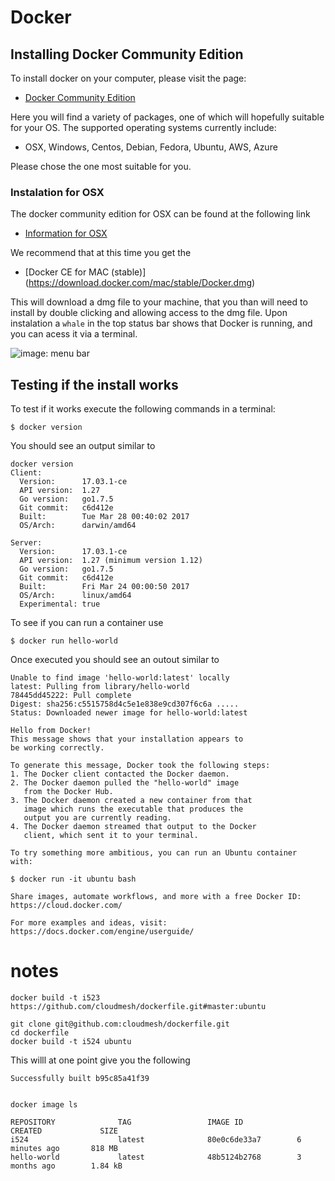 # Docker 
## Installing Docker Community Edition


To install docker on your computer, please visit the page:

* [Docker Community Edition](https://www.docker.com/community-edition)

Here you will find a variety of packages, one of which will hopefully suitable for your OS. The supported operating systems currently include:

* OSX, Windows, Centos, Debian, Fedora, Ubuntu, AWS, Azure

Please chose the one most suitable for you.


### Instalation for OSX

The docker community edition for OSX can be found at the following link

* [Information for OSX](https://store.docker.com/editions/community/docker-ce-desktop-mac?tab=description)

We recommend that at this time you get the 

* [Docker CE for MAC (stable)] (https://download.docker.com/mac/stable/Docker.dmg)

This will download a dmg file to your machine, that you than will need to install by double clicking and allowing access to the dmg file. Upon instalation a  `whale` in the top status bar shows that Docker is running, and you can acess it via a terminal.

![image: menu bar](https://d1q6f0aelx0por.cloudfront.net/icons/whale-in-menu-bar.png)


## Testing if the install works

To test if it works execute the following commands in a terminal:

	$ docker version
	
You should see an output similar to 

	docker version
	Client:
 	  Version:      17.03.1-ce
 	  API version:  1.27
 	  Go version:   go1.7.5
 	  Git commit:   c6d412e
 	  Built:        Tue Mar 28 00:40:02 2017
 	  OS/Arch:      darwin/amd64

	Server:
 	  Version:      17.03.1-ce
 	  API version:  1.27 (minimum version 1.12)
 	  Go version:   go1.7.5
 	  Git commit:   c6d412e
 	  Built:        Fri Mar 24 00:00:50 2017
 	  OS/Arch:      linux/amd64
 	  Experimental: true
 
 To see if you can run a container use
 
	$ docker run hello-world
	
Once executed you should see an outout similar to 

	Unable to find image 'hello-world:latest' locally
	latest: Pulling from library/hello-world
	78445dd45222: Pull complete 
	Digest:	sha256:c5515758d4c5e1e838e9cd307f6c6a .....
	Status: Downloaded newer image for hello-world:latest

	Hello from Docker!
	This message shows that your installation appears to 
	be working correctly.

	To generate this message, Docker took the following steps:
 	1. The Docker client contacted the Docker daemon.
 	2. The Docker daemon pulled the "hello-world" image 
 	   from the Docker Hub.
	3. The Docker daemon created a new container from that 
	   image which runs the executable that produces the 
	   output you are currently reading.
 	4. The Docker daemon streamed that output to the Docker 
 	   client, which sent it to your terminal.

	To try something more ambitious, you can run an Ubuntu container 
	with:
 	
 	$ docker run -it ubuntu bash

	Share images, automate workflows, and more with a free Docker ID:
 	https://cloud.docker.com/

	For more examples and ideas, visit:
 	https://docs.docker.com/engine/userguide/

# notes

	docker build -t i523 https://github.com/cloudmesh/dockerfile.git#master:ubuntu

	git clone git@github.com:cloudmesh/dockerfile.git
	cd dockerfile
	docker build -t i524 ubuntu

This willl at one point give you the following
	
	Successfully built b95c85a41f39
	
	
	docker image ls
	
	REPOSITORY              TAG                 IMAGE ID            CREATED             SIZE
	i524                    latest              80e0c6de33a7        6 minutes ago       818 MB
	hello-world             latest              48b5124b2768        3 months ago        1.84 kB


